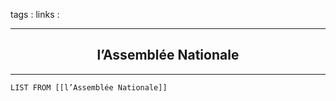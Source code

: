 tags : 
links :

****

<h2 style="text-align: center;"> l’Assemblée Nationale </h2>

****


```dataview
LIST FROM [[l’Assemblée Nationale]]
```
